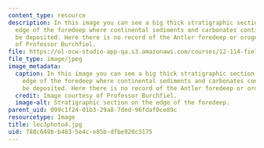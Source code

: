```yaml
---
content_type: resource
description: In this image you can see a big thick stratigraphic section on the eastern
  edge of the foredeep where continental sediments and carbonates continued to do
  be deposited. Here there is no record of the Antler foredeep or orogeny. Image courtesy
  of Professor Burchfiel.
file: https://ol-ocw-studio-app-qa.s3.amazonaws.com/courses/12-114-field-geology-i-fall-2005/788c649bb4835e4ce85bdfbe920c3175_lec3photo4.jpg
file_type: image/jpeg
image_metadata:
  caption: In this image you can see a big thick stratigraphic section on the eastern
    edge of the foredeep where continental sediments and carbonates continued to do
    be deposited. Here there is no record of the Antler foredeep or orogeny.
  credit: Image courtesy of Professor Burchfiel.
  image-alt: Stratigraphic section on the edge of the foredeep.
parent_uid: 099c1f24-01b3-29a8-7ded-96fdaf0ce89c
resourcetype: Image
title: lec3photo4.jpg
uid: 788c649b-b483-5e4c-e85b-dfbe920c3175
---
```

